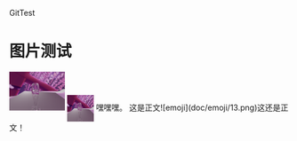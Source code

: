 ﻿GitTest
# 图片测试  
<img src="doc/test.png" height="70" width="100">
<a href="url"><img src="doc/test.png" align="center" height="48" width="48" ></a>
嘿嘿嘿。
这是正文![emoji](doc/emoji/13.png)这还是正文！

